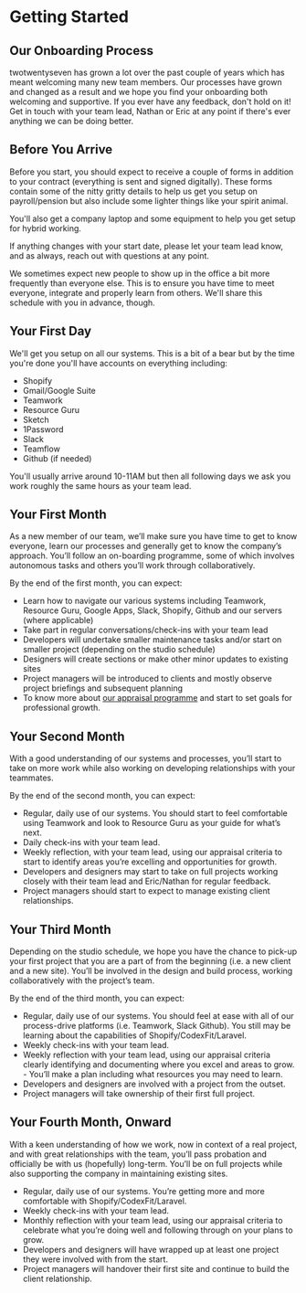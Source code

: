 # Getting Started

## Our Onboarding Process

twotwentyseven has grown a lot over the past couple of years which has meant welcoming many new team members. Our processes have grown and changed as a result and we hope you find your onboarding both welcoming and supportive. If you ever have any feedback, don't hold on it! Get in touch with your team lead, Nathan or Eric at any point if there's ever anything we can be doing better. 

## Before You Arrive

Before you start, you should expect to receive a couple of forms in addition to your contract (everything is sent and signed digitally). These forms contain some of the nitty gritty details to help us get you setup on payroll/pension but also include some lighter things like your spirit animal. 

You'll also get a company laptop and some equipment to help you get setup for hybrid working. 

If anything changes with your start date, please let your team lead know, and as always, reach out with questions at any point. 

We sometimes expect new people to show up in the office a bit more frequently than everyone else. This is to ensure you have time to meet everyone, integrate and properly learn from others. We'll share this schedule with you in advance, though. 

## Your First Day

We'll get you setup on all our systems. This is a bit of a bear but by the time you're done you'll have accounts on everything including:
- Shopify
- Gmail/Google Suite
- Teamwork
- Resource Guru
- Sketch
- 1Password
- Slack
- Teamflow
- Github (if needed)

You'll usually arrive around 10-11AM but then all following days we ask you work roughly the same hours as your team lead. 

## Your First Month

As a new member of our team, we’ll make sure you have time to get to know everyone, learn our processes and generally get to know the company’s approach. You’ll follow an on-boarding programme, some of which involves autonomous tasks and others you’ll work through collaboratively.  


By the end of the first month, you can expect:

- Learn how to navigate our various systems including Teamwork, Resource Guru, Google Apps, Slack, Shopify, Github and our servers (where applicable)
- Take part in regular conversations/check-ins with your team lead
- Developers will undertake smaller maintenance tasks and/or start on smaller project (depending on the studio schedule)
- Designers will create sections or make other minor updates to existing sites
- Project managers will be introduced to clients and mostly observe project briefings and subsequent planning
- To know more about [our appraisal programme](https://github.com/twotwentyseven/handbook/blob/master/appraisal-programme.md) and start to set goals for professional growth. 


## Your Second Month

With a good understanding of our systems and processes, you’ll start to take on more work while also working on developing relationships with your teammates. 

By the end of the second month, you can expect:

- Regular, daily use of our systems. You should start to feel comfortable using Teamwork and look to Resource Guru as your guide for what’s next.
- Daily check-ins with your team lead.
- Weekly reflection, with your team lead, using our appraisal criteria to start to identify areas you’re excelling and opportunities for growth.
- Developers and designers may start to take on full projects working closely with their team lead and Eric/Nathan for regular feedback.
- Project managers should start to expect to manage existing client relationships.


## Your Third Month

Depending on the studio schedule, we hope you have the chance to pick-up your first project that you are a part of from the beginning (i.e. a new client and a new site). You’ll be involved in the design and build process, working collaboratively with the project’s team. 

By the end of the third month, you can expect:

- Regular, daily use of our systems. You should feel at ease with all of our process-drive platforms (i.e. Teamwork, Slack Github). You still may be learning about the capabilities of Shopify/CodexFit/Laravel. 
- Weekly check-ins with your team lead. 
- Weekly reflection with your team lead, using our appraisal criteria clearly identifying and documenting where you excel and areas to grow. - You’ll make a plan including what resources you may need to learn. 
- Developers and designers are involved with a project from the outset. 
- Project managers will take ownership of their first full project. 

## Your Fourth Month, Onward

With a keen understanding of how we work, now in context of a real project, and with great relationships with the team, you’ll pass probation and officially be with us (hopefully) long-term. You’ll be on full projects while also supporting the company in maintaining existing sites. 

- Regular, daily use of our systems. You’re getting more and more comfortable with Shopify/CodexFit/Laravel. 
- Weekly check-ins with your team lead. 
- Monthly reflection with your team lead, using our appraisal criteria to celebrate what you’re doing well and following through on your plans to grow. 
- Developers and designers will have wrapped up at least one project they were involved with from the start. 
- Project managers will handover their first site and continue to build the client relationship.



